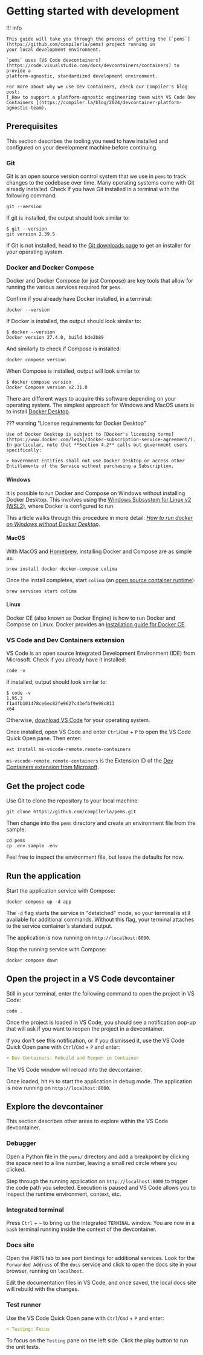 # Getting started with development

!!! info

    This guide will take you through the process of getting the [`pems`](https://github.com/compilerla/pems) project running in
    your local development environment.

    `pems` uses [VS Code devcontainers](https://code.visualstudio.com/docs/devcontainers/containers) to provide a
    platform-agnostic, standardized development environment.

    For more about why we use Dev Containers, check our Compiler's blog post:
    [_How to support a platform-agnostic engineering team with VS Code Dev Containers_](https://compiler.la/blog/2024/devcontainer-platform-agnostic-team).

## Prerequisites

This section describes the tooling you need to have installed and configured on your development machine before continuing.

### Git

Git is an open source version control system that we use in `pems` to track changes to the codebase over time. Many operating
systems come with Git already installed. Check if you have Git installed in a terminal with the following command:

```shell
git --version
```

If git is installed, the output should look similar to:

```console
$ git --version
git version 2.39.5
```

If Git is not installed, head to the [Git downloads page](https://git-scm.com/downloads) to get an installer for your operating
system.

### Docker and Docker Compose

Docker and Docker Compose (or just Compose) are key tools that allow for running the various services required for `pems`.

Confirm if you already have Docker installed, in a terminal:

```shell
docker --version
```

If Docker is installed, the output should look similar to:

```console
$ docker --version
Docker version 27.4.0, build bde2b89
```

And similarly to check if Compose is installed:

```shell
docker compose version
```

When Compose is installed, output will look similar to:

```console
$ docker compose version
Docker Compose version v2.31.0
```

There are different ways to acquire this software depending on your operating system. The simplest approach for Windows and
MacOS users is to install [Docker Desktop](https://docs.docker.com/desktop/).

??? warning "License requirements for Docker Desktop"

    Use of Docker Desktop is subject to [Docker's licensing terms](https://www.docker.com/legal/docker-subscription-service-agreement/).
    In particular, note that **Section 4.2** calls out government users specifically:

    > Government Entities shall not use Docker Desktop or access other Entitlements of the Service without purchasing a Subscription.

#### Windows

It is possible to run Docker and Compose on Windows without installing Docker Desktop. This involves using the [Windows Subsystem
for Linux v2 (WSL2)](https://learn.microsoft.com/en-us/windows/wsl/install#step-2-update-to-wsl-2), where Docker is configured
to run.

This article walks through this procedure in more detail:
[_How to run docker on Windows without Docker Desktop_](https://dev.to/_nicolas_louis_/how-to-run-docker-on-windows-without-docker-desktop-hik).

#### MacOS

With MacOS and [Homebrew](https://brew.sh/), installing Docker and Compose are as simple as:

```shell
brew install docker docker-compose colima
```

Once the install completes, start `colima` (an [open source container runtime](https://github.com/abiosoft/colima)):

```shell
brew services start colima
```

#### Linux

Docker CE (also known as Docker Engine) is how to run Docker and Compose on Linux. Docker provides an
[installation guide for Docker CE](https://docs.docker.com/engine/install/).

### VS Code and Dev Containers extension

VS Code is an open source Integrated Development Environment (IDE) from Microsoft. Check if you already have it installed:

```shell
code -v
```

If installed, output should look similar to:

```console
$ code -v
1.95.3
f1a4fb101478ce6ec82fe9627c43efbf9e98c813
x64
```

Otherwise, [download VS Code](https://code.visualstudio.com/download) for your operating system.

Once installed, open VS Code and enter `Ctrl`/`Cmd` + `P` to open the VS Code Quick Open pane. Then enter:

```console
ext install ms-vscode-remote.remote-containers
```

`ms-vscode-remote.remote-containers` is the Extension ID of the
[Dev Containers extension from Microsoft](https://marketplace.visualstudio.com/items?itemName=ms-vscode-remote.remote-containers).

## Get the project code

Use Git to clone the repository to your local machine:

```shell
git clone https://github.com/compilerla/pems.git
```

Then change into the `pems` directory and create an environment file from the sample:

```shell
cd pems
cp .env.sample .env
```

Feel free to inspect the environment file, but leave the defaults for now.

## Run the application

Start the application service with Compose:

```shell
docker compose up -d app
```

The `-d` flag starts the service in "detatched" mode, so your terminal is still available for additional commands. Without this flag, your terminal attaches to the service container's standard output.

The application is now running on `http://localhost:8000`.

Stop the running service with Compose:

```shell
docker compose down
```

## Open the project in a VS Code devcontainer

Still in your terminal, enter the following command to open the project in VS Code:

```shell
code .
```

Once the project is loaded in VS Code, you should see a notification pop-up that will ask if you want to reopen the project in
a devcontainer.

If you don't see this notification, or if you dismissed it, use the VS Code Quick Open pane with `Ctrl`/`Cmd` + `P` and enter:

```md
> Dev Containers: Rebuild and Reopen in Container
```

The VS Code window will reload into the devcontainer.

Once loaded, hit `F5` to start the application in debug mode. The application is now running on `http://localhost:8000`.

## Explore the devcontainer

This section describes other areas to explore within the VS Code devcontainer.

### Debugger

Open a Python file in the `pems/` directory and add a breakpoint by clicking the space next to a line number,
leaving a small red circle where you clicked.

Step through the running application on `http://localhost:8000` to trigger the code path you selected. Execution is paused
and VS Code allows you to inspect the runtime environment, context, etc.

### Integrated terminal

Press `Ctrl` + `~` to bring up the integrated `TERMINAL` window. You are now in a `bash` terminal running inside the
context of the devcontainer.

### Docs site

Open the `PORTS` tab to see port bindings for additional services. Look for the `Forwarded Address` of the `docs` service and
click to open the docs site in your browser, running on `localhost`.

Edit the documentation files in VS Code, and once saved, the local docs site will rebuild with the changes.

### Test runner

Use the VS Code Quick Open pane with `Ctrl`/`Cmd` + `P` and enter:

```md
> Testing: Focus
```

To focus on the `Testing` pane on the left side. Click the play button to run the unit tests.
